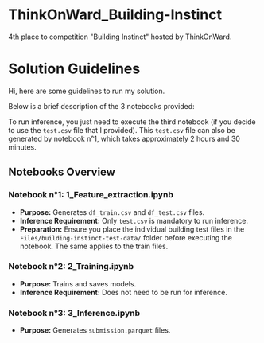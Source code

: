 # ThinkOnWard_Building-Instinct
4th place to competition "Building Instinct" hosted by ThinkOnWard.

# Solution Guidelines

Hi, here are some guidelines to run my solution.

Below is a brief description of the 3 notebooks provided:

To run inference, you just need to execute the third notebook (if you decide to use the `test.csv` file that I provided). This `test.csv` file can also be generated by notebook n°1, which takes approximately 2 hours and 30 minutes.

## Notebooks Overview

### Notebook n°1: 1_Feature_extraction.ipynb
- **Purpose:** Generates `df_train.csv` and `df_test.csv` files.
- **Inference Requirement:** Only `test.csv` is mandatory to run inference.
- **Preparation:** Ensure you place the individual building test files in the `Files/building-instinct-test-data/` folder before executing the notebook. The same applies to the train files.

### Notebook n°2: 2_Training.ipynb
- **Purpose:** Trains and saves models.
- **Inference Requirement:** Does not need to be run for inference.

### Notebook n°3: 3_Inference.ipynb
- **Purpose:** Generates `submission.parquet` files.
